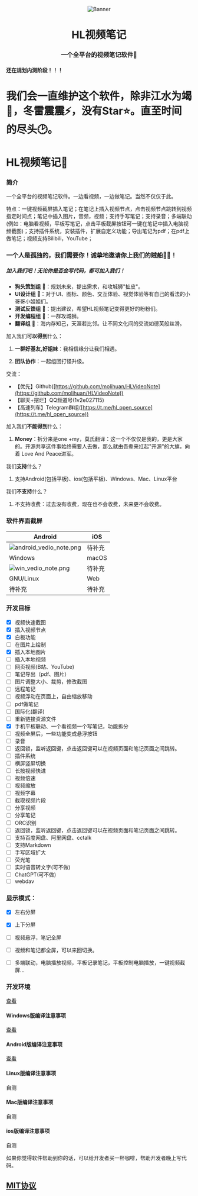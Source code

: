 <p align="center">
<img src="https://s2.loli.net/2022/12/14/WoYwfehDNHbMzIZ.png" alt="Banner" />
</p>

<h1 align="center">HL视频笔记</h1>

<h3 align="center">一个全平台的视频笔记软件📒</h3>



#### 还在规划内测阶段！！！



# 我们会一直维护这个软件，除非江水为竭🌊，冬雷震震⚡，没有Star⭐。直至时间的尽头🕑。



# HL视频笔记📒

### 简介

一个全平台的视频笔记软件。一边看视频，一边做笔记。当然不仅仅于此。

特点：一键视频截屏插入笔记；在笔记上插入视频节点，点击视频节点跳转到视频指定时间点；笔记中插入图片，音频，视频；支持手写笔记；支持录音；多端联动(例如：电脑看视频，平板写笔记，点击平板截屏按钮可一键在笔记中插入电脑视频截图)；支持插件系统，安装插件，扩展自定义功能；导出笔记为pdf；在pdf上做笔记；视频支持Bilibili，YouTube；



### 一个人是孤独的，我们需要你！诚挚地邀请你上我们的贼船🏴‍☠️！

##### 加入我们吧！无论你是否会写代码，都可加入我们！

- **狗头策划组** 🐶：规划未来，提出需求，和攻城狮"扯皮"。
- **UI设计组** 🦜：对于UI、图标、颜色、交互体验、视觉体验等有自己的看法的小哥哥小姐姐们。
- **测试反馈组** 🐹：提出建议，希望HL视频笔记变得更好的粉粉们。
- **开发编程组** 🦁：一群攻城狮。
- **翻译组** 🐰：海内存知己，天涯若比邻。让不同文化间的交流如德芙般丝滑。

加入我们**可以得到**什么：

1. **一群好基友,好姐妹**：我相信缘分让我们相遇。

2. **团队协作**：一起组团打怪升级。

交流：

- 【优先】Github([https://github.com/molihuan/HLVideoNote](https://github.com/molihuan/HLVideoNote))
- 【聊天+摆烂】QQ频道号(1v2e027115)
- 【高速列车】Telegram群组([https://t.me/hl_open_source](https://t.me/hl_open_source))

加入我们**不能得到**什么：

1. **Money**：拆分来是one +my，莫氏翻译：这一个不仅仅是我的，更是大家的。开源共享这件事始终需要人去做，那么就由吾辈来扛起"开源"的大旗，向着 Love And Peace进军。

我们**支持**什么？

1. 支持Android(包括平板)、ios(包括平板)、Windows、Mac、Linux平台

我们**不支持**什么？

1. 不支持收费：过去没有收费，现在也不会收费，未来更不会收费。

#### 

### 软件界面截屏

| Android                                                      | iOS    |
| ------------------------------------------------------------ | ------ |
| ![android_vedio_note.png](https://z4a.net/images/2023/11/17/android_vedio_note.png) | 待补充 |
| Windows                                                      | macOS  |
| ![win_vedio_note.png](https://z4a.net/images/2023/11/17/win_vedio_note.png) | 待补充 |
| GNU/Linux                                                    | Web    |
| 待补充                                                       | 待补充 |



### 开发目标

- [x] 视频快速截图
- [x] 插入视频节点
- [x] 白板功能
- [ ] 在图片上绘制
- [x] 插入本地图片
- [ ] 插入本地视频
- [ ] 网页视频(B站、YouTube)
- [ ] 笔记导出（pdf、图片）
- [ ] 图片调整大小、裁剪，修改截图
- [ ] 远程笔记
- [ ] 视频浮动在页面上，自由缩放移动
- [ ] pdf做笔记
- [ ] 国际化(翻译)
- [ ] 重新链接资源文件
- [x] 手机平板联动、一个看视频一个写笔记，功能拆分
- [ ] 视频全屏后，一些功能变成悬浮按钮
- [ ] 录音
- [ ] 返回锁，监听返回键，点击返回键可以在视频页面和笔记页面之间跳转。
- [ ] 插件系统
- [ ] 横屏竖屏切换
- [ ] 长按视频快进
- [ ] 视频倍速
- [ ] 视频缩放
- [ ] 视频字幕
- [ ] 截取视频片段
- [ ] 分享视频
- [ ] 分享笔记
- [ ] ORC识别
- [ ] 返回锁，监听返回键，点击返回键可以在视频页面和笔记页面之间跳转。
- [ ] 支持百度网盘、阿里网盘、cctalk
- [ ] 支持Markdown
- [ ] 手写区域扩大
- [ ] 荧光笔
- [ ] 实时语音转文字(可不做)
- [ ] ChatGPT(可不做)
- [ ] webdav

### 显示模式：

- [x] 左右分屏

- [x] 上下分屏
- [ ] 视频悬浮，笔记全屏
- [ ] 视频和笔记都全屏，可以来回切换。
- [ ] 多端联动，电脑播放视频，平板记录笔记，平板控制电脑播放，一键视频截屏...

### 开发环境

[查看](doc/md/zh_CN/DevelopmentEnvironment.md)

#### Windows版编译注意事项

[查看](doc/md/zh_CN/CompilationNotes/Windows.md)

#### Android版编译注意事项

[查看](doc/md/zh_CN/CompilationNotes/Android.md)

#### Linux版编译注意事项

自测

#### Mac版编译注意事项

自测

#### ios版编译注意事项

自测



如果你觉得软件帮助到你的话，可以给开发者买一杯咖啡，帮助开发者晚上写代码。



## [MIT协议](./LICENSE)

